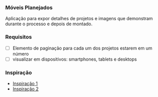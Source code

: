 ### Móveis Planejados

Aplicação para expor detalhes de projetos e imagens que demonstram durante o processo e depois de montado.

### Requisitos

- [ ] Elemento de paginação para cada um dos projetos estarem em um número
- [ ] visualizar em dispositivos: smartphones, tablets e desktops

### Inspiração

- [Inspiração 1](https://www.w3schools.com/w3css/tryit.asp?filename=tryw3css_templates_portfolio2&stacked=h)
- [Inspiração 2](https://www.w3schools.com/w3css/tryit.asp?filename=tryw3css_templates_apartment_rental&stacked=h)